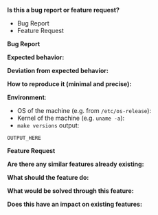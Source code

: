 **Is this a bug report or feature request?**
<!-- Remove only one -->
* Bug Report
* Feature Request

**Bug Report**

**Expected behavior:**

**Deviation from expected behavior:**

**How to reproduce it (minimal and precise):**
<!-- Please let us know any circumstances for reproduction of your bug. -->

**Environment**:
* OS of the machine (e.g. from `/etc/os-release`):
* Kernel of the machine (e.g. `uname -a`):
* `make versions` output: <!-- Run `make versions` and post the output
in the code block below -->
```
OUTPUT_HERE
```

**Feature Request**

**Are there any similar features already existing:**

**What should the feature do:**

**What would be solved through this feature:**

**Does this have an impact on existing features:**
